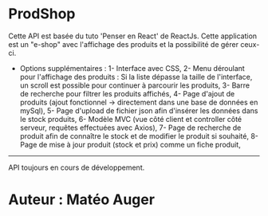 # ProdShop

Cette API est basée du tuto 'Penser en React' de ReactJs. Cette application est un "e-shop" avec l'affichage des produits et la possibilité de gérer ceux-ci.

* Options supplémentaires : 
    1- Interface avec CSS,
    2- Menu déroulant pour l'affichage des produits : 
       Si la liste dépasse la taille de l'interface, un scroll est possible pour continuer à parcourir les produits,
    3- Barre de recherche pour filtrer les produits affichés,
    4- Page d'ajout de produits (ajout fonctionnel -> directement dans une base de données en mySql),
    5- Page d'upload de fichier json afin d'insérer les données dans le stock produits,
    6- Modèle MVC (vue côté client et controller côté serveur, requêtes effectuées avec Axios),
    7- Page de recherche de produit afin de connaître le stock et de modifier le produit si souhaité,
    8- Page de mise à jour produit (stock et prix) comme un fiche produit,
    
-------------------------------------------
API toujours en cours de développement.

# Auteur : Matéo Auger
